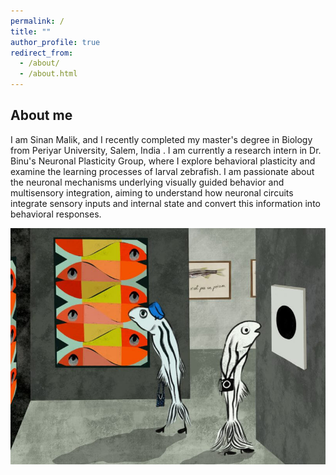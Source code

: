 ```yaml
---
permalink: /
title: ""
author_profile: true
redirect_from: 
  - /about/
  - /about.html
---
```

About me
------
I am Sinan Malik, and I recently completed my master's degree in Biology from Periyar University, Salem, India . I am currently a research intern in Dr. Binu's Neuronal Plasticity Group, where I explore behavioral plasticity and examine the learning processes of larval zebrafish. I am passionate about the neuronal mechanisms underlying visually guided behavior and multisensory integration, aiming to understand how neuronal circuits integrate sensory inputs and internal state and convert this information into behavioral responses.




![](/images/bb.png)
